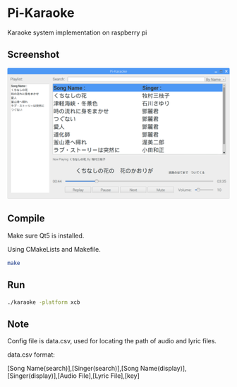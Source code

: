 # Pi-Karaoke

Karaoke system implementation on raspberry pi

## Screenshot
![Image](https://github.com/EmperorGesar/Pi-Karaoke/blob/master/screenshot.png)

## Compile
Make sure Qt5 is installed.

Using CMakeLists and Makefile.
```bash
make
```

## Run
```bash
./karaoke -platform xcb
```

## Note
Config file is data.csv, used for locating the path of audio and lyric files.

data.csv format:

[Song Name(search)],[Singer(search)],[Song Name(display)],[Singer(display)],[Audio File],[Lyric File],[key]
